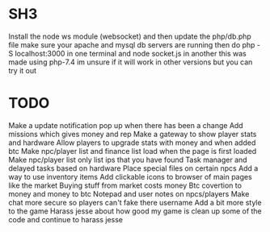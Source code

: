 # SH3

Install the node ws module (websocket) and then update the php/db.php file
make sure your apache and mysql db servers are running then do php -S localhost:3000 in one terminal and node socket.js in another
this was made using php-7.4 im unsure if it will work in other versions but you can try it out

# TODO

Make a update notification pop up when there has been a change
Add missions which gives money and rep
Make a gateway to show player stats and hardware
Allow players to upgrade stats with money and when added btc
Make npc/player list and finance list load when the page is first loaded
Make npc/player list only list ips that you have found
Task manager and delayed tasks based on hardware
Place special files on certain npcs
Add a way to use inventory items
Add clickable icons to browser of main pages like the market
Buying stuff from market costs money
Btc covertion to money and money to btc
Notepad and user notes on npcs/players
Make chat more secure so players can't fake there username
Add a bit more style to the game
Harass jesse about how good my game is
clean up some of the code and continue to harass jesse